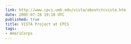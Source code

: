 ```yaml
---
link: http://www.cpcs.umb.edu/vista/aboutctcvista.htm
date: 2005-07-28 19:18 UTC
published: true
title: VISTA Project at CPCS
tags:
- AmeriCorps
---
```



